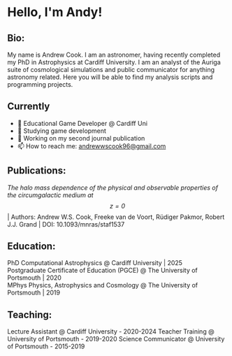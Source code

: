 # Hello, I'm Andy!

## Bio:
My name is Andrew Cook. I am an astronomer, having recently completed my PhD in Astrophysics at Cardiff University. I am an analyst of the Auriga suite of cosmological simulations and public communicator for anything astronomy related. Here you will be able to find my analysis scripts and programming projects.

## Currently
- 🔭 Educational Game Developer @ Cardiff Uni
- 🌱 Studying game development
- 🤔 Working on my second journal publication
- 📫 How to reach me: andrewwscook96@gmail.com

## Publications:
_The halo mass dependence of the physical and observable properties of the circumgalactic medium at $$z=0$$_ | Authors: Andrew W.S. Cook, Freeke van de Voort, Rüdiger Pakmor, Robert J.J. Grand | DOI: 10.1093/mnras/staf1537

## Education:

PhD Computational Astrophysics @ Cardiff University | 2025\
Postgraduate Certificate of Education (PGCE) @ The University of Portsmouth | 2020\
MPhys Physics, Astrophysics and Cosmology @ The University of Portsmouth | 2019

## Teaching:

Lecture Assistant @ Cardiff University - 2020-2024
Teacher Training @ University of Portsmouth - 2019-2020
Science Communicator @ University of Portsmouth - 2015-2019
